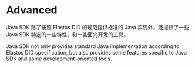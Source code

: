 # Advanced

Java SDK 除了按照 Elastos DID 的规范提供标准的 Java 实现外，还提供了一些 Java SDK 特定的一些特性，和一些面向开发的工具。

Java SDK not only provides standard Java implementation according to Elastos DID specification, but also provides some features specific to Java SDK and some development-oriented tools.
